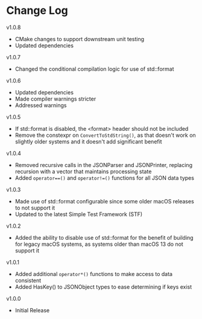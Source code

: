 # Change Log

v1.0.8

- CMake changes to support downstream unit testing
- Updated dependencies

v1.0.7

- Changed the conditional compilation logic for use of std::format

v1.0.6

- Updated dependencies
- Made compiler warnings stricter
- Addressed warnings

v1.0.5

- If std::format is disabled, the \<format\> header should not be included
- Remove the constexpr on `ConvertToStdString()`, as that doesn't work on
  slightly older systems and it doesn't add significant benefit

v1.0.4

- Removed recursive calls in the JSONParser and JSONPrinter, replacing recursion
  with a vector that maintains processing state
- Added `operator==()` and `operator!=()` functions for all JSON data types

v1.0.3

- Made use of std::format configurable since some older macOS releases
  to not support it
- Updated to the latest Simple Test Framework (STF)

v1.0.2

- Added the ability to disable use of std::format for the benefit of building
  for legacy macOS systems, as systems older than macOS 13 do not support it

v1.0.1

- Added additional `operator*()` functions to make access to data consistent
- Added HasKey() to JSONObject types to ease determining if keys exist

v1.0.0

- Initial Release
